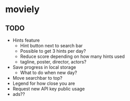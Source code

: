 # moviely

## TODO

- Hints feature
    - Hint button next to search bar
    - Possible to get 3 hints per day?
    - Reduce score depending on how many hints used
    - tagline, poster, director, actors?
- Save progress in local storage
  - What to do when new day?
- Move searchbar to top?
- Legend for how close you are
- Request new API key public usage
- ads?? 
